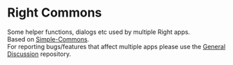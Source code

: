 # Right Commons
Some helper functions, dialogs etc used by multiple Right apps.</br>
Based on <a href="https://github.com/SimpleMobileTools/Simple-Commons">Simple-Commons</a>.</br>
For reporting bugs/features that affect multiple apps please use the <a href="https://github.com/dilib/Discussion">General Discussion</a> repository.
